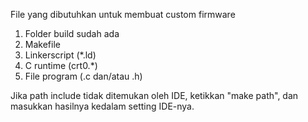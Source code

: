 File yang dibutuhkan untuk membuat custom firmware
1. Folder build sudah ada
2. Makefile
3. Linkerscript (*.ld)
4. C runtime (crt0.*)
5. File program (.c dan/atau .h)

Jika path include tidak ditemukan oleh IDE, ketikkan "make path", dan masukkan hasilnya kedalam setting IDE-nya.